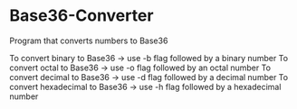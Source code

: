 # Base36-Converter
Program that converts numbers to Base36

To convert binary to Base36 -> use -b flag followed by a binary number
To convert octal to Base36 -> use -o flag followed by an octal number
To convert decimal to Base36 -> use -d flag followed by a decimal number
To convert hexadecimal to Base36 -> use -h flag followed by a hexadecimal number
